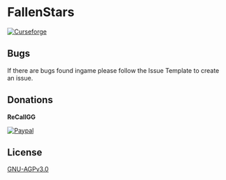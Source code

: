 # FallenStars
[![Curseforge](https://img.shields.io/badge/Curseforge-Project%20page!-A54C2D.svg?longCache=true&style=for-the-badge)](https://www.curseforge.com/minecraft/mc-mods/fallen-stars)
## Bugs
If there are bugs found ingame please follow the Issue Template to create an issue.

## Donations
**ReCallGG** 

[![Paypal](https://img.shields.io/badge/Paypal-Donate-blue.svg?longCache=true&style=for-the-badge)](paypal.me/recall146)

## License
[GNU-AGPv3.0](https://choosealicense.com/licenses/agpl-3.0/)
